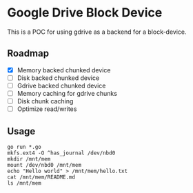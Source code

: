 # Google Drive Block Device

This is a POC for using gdrive as a backend for a block-device.

## Roadmap

* [x] Memory backed chunked device
* [ ] Disk backed chunked device
* [ ] Gdrive backed chunked device
* [ ] Memory caching for gdrive chunks
* [ ] Disk chunk caching
* [ ] Optimize read/writes

## Usage

```
go run *.go
mkfs.ext4 -O ^has_journal /dev/nbd0
mkdir /mnt/mem
mount /dev/nbd0 /mnt/mem
echo "Hello world" > /mnt/mem/hello.txt
cat /mnt/mem/README.md
ls /mnt/mem
```